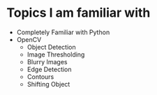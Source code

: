 # Topics I am familiar with

* Completely Familiar with Python
* OpenCV
  * Object Detection
  * Image Thresholding
  * Blurry Images
  * Edge Detection
  * Contours
  * Shifting Object
